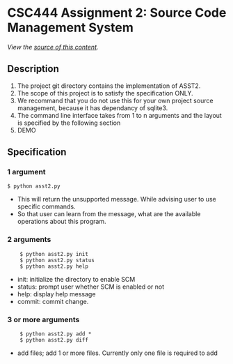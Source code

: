 CSC444 Assignment 2: Source Code Management System
==============
*View the [source of this content](http://github.com/zhwzh308/csc444asst2).*

Description
-------------------------
1. The project git directory contains the implementation of ASST2.
2. The scope of this project is to satisfy the specification ONLY.
3. We recommand that you do not use this for your own project source management, because it has dependancy of sqlite3.
4. The command line interface takes from 1 to n arguments and the layout is specified by the following section
5. DEMO

Specification
-------------------------
### 1 argument
```$ python asst2.py```

- This will return the unsupported message. While advising user to use specific commands.
- So that user can learn from the message, what are the available operations about this program.

### 2 arguments
```
    $ python asst2.py init
    $ python asst2.py status
    $ python asst2.py help
```
- init: initialize the directory to enable SCM
- status: prompt user whether SCM is enabled or not
- help: display help message
- commit: commit change.

### 3 or more arguments
```
    $ python asst2.py add *
    $ python asst2.py diff
```
- add files; add 1 or more files. Currently only one file is required to add
